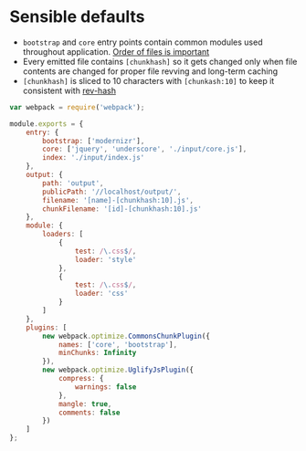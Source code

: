 # Sensible defaults

* `bootstrap` and `core` entry points contain common modules used throughout application. [Order of files is important](https://github.com/webpack/webpack/issues/1016#issuecomment-182093533)
* Every emitted file contains `[chunkhash]` so it gets changed only when file contents are changed for proper file revving and long-term caching
* `[chunkhash]` is sliced to 10 characters with `[chunkash:10]` to keep it consistent with [rev-hash](https://github.com/sindresorhus/rev-hash)

```js
var webpack = require('webpack');

module.exports = {
	entry: {
		bootstrap: ['modernizr'],
		core: ['jquery', 'underscore', './input/core.js'],
		index: './input/index.js'
	},
	output: {
		path: 'output',
		publicPath: '//localhost/output/',
		filename: '[name]-[chunkhash:10].js',
		chunkFilename: '[id]-[chunkhash:10].js'
	},
	module: {
		loaders: [
			{
				test: /\.css$/,
				loader: 'style'
			},
			{
				test: /\.css$/,
				loader: 'css'
			}
		]
	},
	plugins: [
		new webpack.optimize.CommonsChunkPlugin({
			names: ['core', 'bootstrap'],
			minChunks: Infinity
		}),
		new webpack.optimize.UglifyJsPlugin({
			compress: {
				warnings: false
			},
			mangle: true,
			comments: false
		})
	]
};
```
